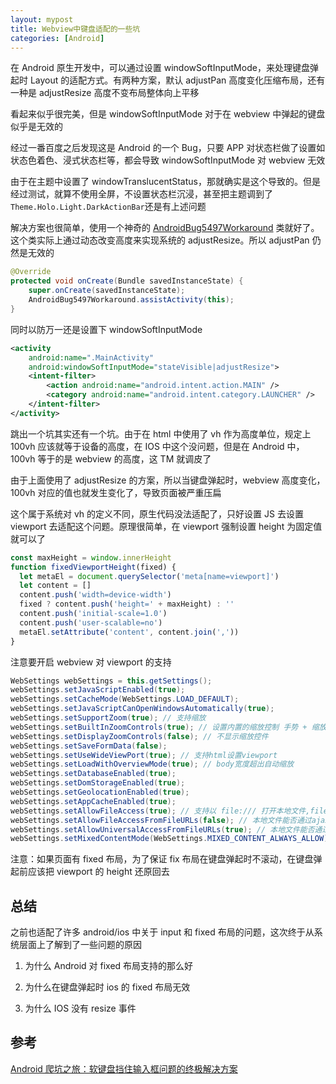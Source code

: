 ```yaml
---
layout: mypost
title: Webview中键盘适配的一些坑
categories: [Android]
---
```


在 Android 原生开发中，可以通过设置 windowSoftInputMode，来处理键盘弹起时 Layout 的适配方式。有两种方案，默认 adjustPan 高度变化压缩布局，还有一种是 adjustResize 高度不变布局整体向上平移

看起来似乎很完美，但是 windowSoftInputMode 对于在 webview 中弹起的键盘似乎是无效的

经过一番百度之后发现这是 Android 的一个 Bug，只要 APP 对状态栏做了设置如状态色着色、浸式状态栏等，都会导致 windowSoftInputMode 对 webview 无效

由于在主题中设置了 windowTranslucentStatus，那就确实是这个导致的。但是经过测试，就算不使用全屏，不设置状态栏沉浸，甚至把主题调到了`Theme.Holo.Light.DarkActionBar`还是有上述问题

解决方案也很简单，使用一个神奇的 [AndroidBug5497Workaround](https://stackoverflow.com/questions/7417123/android-how-to-adjust-layout-in-full-screen-mode-when-softkeyboard-is-visible/19494006#19494006) 类就好了。这个类实际上通过动态改变高度来实现系统的 adjustResize。所以 adjustPan 仍然是无效的

```java
@Override
protected void onCreate(Bundle savedInstanceState) {
    super.onCreate(savedInstanceState);
    AndroidBug5497Workaround.assistActivity(this);
}
```

同时以防万一还是设置下 windowSoftInputMode

```xml
<activity
    android:name=".MainActivity"
    android:windowSoftInputMode="stateVisible|adjustResize">
    <intent-filter>
        <action android:name="android.intent.action.MAIN" />
        <category android:name="android.intent.category.LAUNCHER" />
    </intent-filter>
</activity>
```

跳出一个坑其实还有一个坑。由于在 html 中使用了 vh 作为高度单位，规定上 100vh 应该就等于设备的高度，在 IOS 中这个没问题，但是在 Android 中，100vh 等于的是 webview 的高度，这 TM 就调皮了

由于上面使用了 adjustResize 的方案，所以当键盘弹起时，webview 高度变化，100vh 对应的值也就发生变化了，导致页面被严重压扁

这个属于系统对 vh 的定义不同，原生代码没法适配了，只好设置 JS 去设置 viewport 去适配这个问题。原理很简单，在 viewport 强制设置 height 为固定值就可以了

```js
const maxHeight = window.innerHeight
function fixedViewportHeight(fixed) {
  let metaEl = document.querySelector('meta[name=viewport]')
  let content = []
  content.push('width=device-width')
  fixed ? content.push('height=' + maxHeight) : ''
  content.push('initial-scale=1.0')
  content.push('user-scalable=no')
  metaEl.setAttribute('content', content.join(','))
}
```

注意要开启 webview 对 viewport 的支持

```java
WebSettings webSettings = this.getSettings();
webSettings.setJavaScriptEnabled(true);
webSettings.setCacheMode(WebSettings.LOAD_DEFAULT);
webSettings.setJavaScriptCanOpenWindowsAutomatically(true);
webSettings.setSupportZoom(true); // 支持缩放
webSettings.setBuiltInZoomControls(true); // 设置内置的缩放控制 手势 + 缩放控件
webSettings.setDisplayZoomControls(false); // 不显示缩放控件
webSettings.setSaveFormData(false);
webSettings.setUseWideViewPort(true); // 支持html设置viewport
webSettings.setLoadWithOverviewMode(true); // body宽度超出自动缩放
webSettings.setDatabaseEnabled(true);
webSettings.setDomStorageEnabled(true);
webSettings.setGeolocationEnabled(true);
webSettings.setAppCacheEnabled(true);
webSettings.setAllowFileAccess(true); // 支持以 file:/// 打开本地文件,file:///android_asset 是默认被允许的
webSettings.setAllowFileAccessFromFileURLs(false); // 本地文件能否通过ajax访问别的本地文件
webSettings.setAllowUniversalAccessFromFileURLs(true); // 本地文件能否通过ajax跨域访问http/https
webSettings.setMixedContentMode(WebSettings.MIXED_CONTENT_ALWAYS_ALLOW); // 允许https中加载http
```

注意：如果页面有 fixed 布局，为了保证 fix 布局在键盘弹起时不滚动，在键盘弹起前应该把 viewport 的 height 还原回去

## 总结

之前也适配了许多 android/ios 中关于 input 和 fixed 布局的问题，这次终于从系统层面上了解到了一些问题的原因

1. 为什么 Android 对 fixed 布局支持的那么好

2. 为什么在键盘弹起时 ios 的 fixed 布局无效

3. 为什么 IOS 没有 resize 事件

## 参考

[Android 爬坑之旅：软键盘挡住输入框问题的终极解决方案](https://www.jianshu.com/p/306482e17080)
